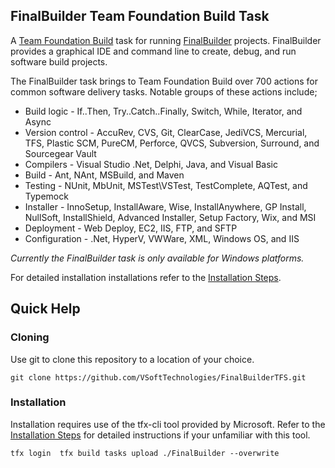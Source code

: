 ﻿## FinalBuilder Team Foundation Build Task

A [Team Foundation Build](https://msdn.microsoft.com/Library/vs/alm/Build/overview) task for running [FinalBuilder](https://www.finalbuilder.com/downloads/finalbuilder) projects. FinalBuilder provides a graphical IDE and command line to create, debug, and run software build projects.  

The FinalBuilder task brings to Team Foundation Build over 700 actions for common software delivery tasks. Notable groups of these actions include;

* Build logic - If..Then, Try..Catch..Finally, Switch, While, Iterator, and Async
* Version control - AccuRev, CVS, Git, ClearCase, JediVCS, Mercurial, TFS, Plastic SCM, PureCM, Perforce, QVCS, Subversion, Surround, and Sourcegear Vault
* Compilers - Visual Studio .Net, Delphi, Java, and Visual Basic
* Build - Ant, NAnt, MSBuild, and Maven
* Testing - NUnit, MbUnit, MSTest\VSTest, TestComplete, AQTest, and Typemock
* Installer - InnoSetup, InstallAware, Wise, InstallAnywhere, GP Install, NullSoft, InstallShield, Advanced Installer, Setup Factory, Wix, and MSI
* Deployment - Web Deploy, EC2, IIS, FTP, and SFTP
* Configuration - .Net, HyperV, VWWare, XML, Windows OS, and IIS

*Currently the FinalBuilder task is only available for Windows platforms.* 

For detailed installation installations refer to the [Installation Steps](https://github.com/VSoftTechnologies/FinalBuilderTFS/blob/master/docs/Installation.md).

## Quick Help

### Cloning

Use git to clone this repository to a location of your choice. 

`
git clone https://github.com/VSoftTechnologies/FinalBuilderTFS.git
`

### Installation

Installation requires use of the tfx-cli tool provided by Microsoft. Refer to the [Installation Steps](https://github.com/VSoftTechnologies/FinalBuilderTFS/blob/master/docs/Installation.md) for detailed instructions if your unfamiliar with this tool. 

`
tfx login 
tfx build tasks upload ./FinalBuilder --overwrite
`